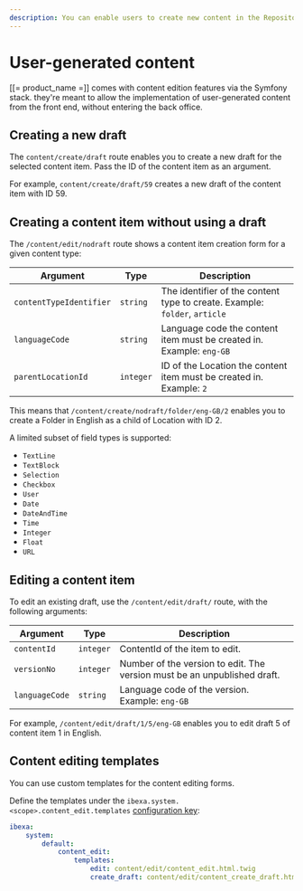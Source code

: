 ```yaml
---
description: You can enable users to create new content in the Repository by using forms available in the front end of the site.
---
```


# User-generated content

[[= product_name =]] comes with content edition features via the Symfony stack.
they're meant to allow the implementation of user-generated content from the front end, without entering the back office.

## Creating a new draft

The `content/create/draft` route enables you to create a new draft for the selected content item.
Pass the ID of the content item as an argument.

For example, `content/create/draft/59` creates a new draft of the content item with ID 59.

## Creating a content item without using a draft

The `/content/edit/nodraft` route shows a content item creation form for a given content type:

| Argument                | Type      | Description                                                                |
|-------------------------|-----------|----------------------------------------------------------------------------|
| `contentTypeIdentifier` | `string`  | The identifier of the content type to create. Example: `folder`, `article` |
| `languageCode`          | `string`  | Language code the content item must be created in. Example: `eng-GB`       |
| `parentLocationId`      | `integer` | ID of the Location the content item must be created in. Example: `2`       |

This means that `/content/create/nodraft/folder/eng-GB/2` enables you to create a Folder in English as a child of Location with ID 2.

A limited subset of field types is supported:

- `TextLine`
- `TextBlock`
- `Selection`
- `Checkbox`
- `User`
- `Date`
- `DateAndTime`
- `Time`
- `Integer`
- `Float`
- `URL`

## Editing a content item

To edit an existing draft, use the `/content/edit/draft/` route, with the following arguments:

| Argument                | Type      | Description                                                              |
|-------------------------|-----------|--------------------------------------------------------------------------|
| `contentId`             | `integer` | ContentId of the item to edit.                                           |
| `versionNo`             | `integer` | Number of the version to edit. The version must be an unpublished draft. |
| `languageCode`          | `string`  | Language code of the version. Example: `eng-GB`                          |

For example, `/content/edit/draft/1/5/eng-GB` enables you to edit draft 5 of content item 1 in English.

## Content editing templates

You can use custom templates for the content editing forms.

Define the templates under the `ibexa.system.<scope>.content_edit.templates` [configuration key](configuration.md#configuration-files):

``` yaml
ibexa:
    system:
        default:
            content_edit:
                templates:
                    edit: content/edit/content_edit.html.twig
                    create_draft: content/edit/content_create_draft.html.twig
```
